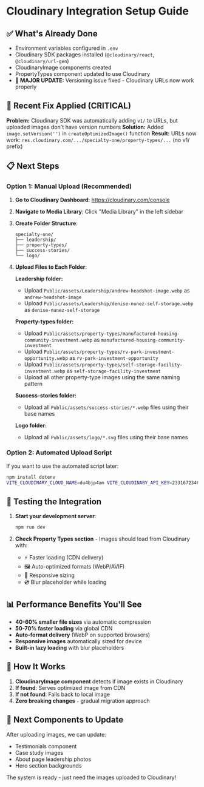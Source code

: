 # Cloudinary Integration Setup Guide

## ✅ What's Already Done
- Environment variables configured in `.env`
- Cloudinary SDK packages installed (`@cloudinary/react`, `@cloudinary/url-gen`)
- CloudinaryImage components created
- PropertyTypes component updated to use Cloudinary
- **🎯 MAJOR UPDATE:** Versioning issue fixed - Cloudinary URLs now work properly

## 🔧 Recent Fix Applied (CRITICAL)
**Problem:** Cloudinary SDK was automatically adding `v1/` to URLs, but uploaded images don't have version numbers
**Solution:** Added `image.setVersion('')` in `createOptimizedImage()` function
**Result:** URLs now work: `res.cloudinary.com/.../specialty-one/property-types/...` (no v1/ prefix)

## 📋 Next Steps

### Option 1: Manual Upload (Recommended)
1. **Go to Cloudinary Dashboard**: https://cloudinary.com/console
2. **Navigate to Media Library**: Click "Media Library" in the left sidebar
3. **Create Folder Structure**:
   ```
   specialty-one/
   ├── leadership/
   ├── property-types/
   ├── success-stories/
   └── logo/
   ```

4. **Upload Files to Each Folder**:
   
   **Leadership folder:**
   - Upload `Public/assets/Leadership/andrew-headshot-image.webp` as `andrew-headshot-image`
   - Upload `Public/assets/Leadership/denise-nunez-self-storage.webp` as `denise-nunez-self-storage`
   
   **Property-types folder:**
   - Upload `Public/assets/property-types/manufactured-housing-community-investment.webp` as `manufactured-housing-community-investment`
   - Upload `Public/assets/property-types/rv-park-investment-opportunity.webp` as `rv-park-investment-opportunity`
   - Upload `Public/assets/property-types/self-storage-facility-investment.webp` as `self-storage-facility-investment`
   - Upload all other property-type images using the same naming pattern
   
   **Success-stories folder:**
   - Upload all `Public/assets/success-stories/*.webp` files using their base names
   
   **Logo folder:**
   - Upload all `Public/assets/logo/*.svg` files using their base names

### Option 2: Automated Upload Script
If you want to use the automated script later:
```bash
npm install dotenv
VITE_CLOUDINARY_CLOUD_NAME=du4bjp4am VITE_CLOUDINARY_API_KEY=233167234617134 VITE_CLOUDINARY_API_SECRET=lZF7P_FDqHeXbQL-Frv0k4n240g node src/scripts/uploadToCloudinary.js
```

## 🧪 Testing the Integration

1. **Start your development server**:
   ```bash
   npm run dev
   ```

2. **Check Property Types section** - Images should load from Cloudinary with:
   - ⚡ Faster loading (CDN delivery)
   - 🖼️ Auto-optimized formats (WebP/AVIF)
   - 📱 Responsive sizing
   - 💿 Blur placeholder while loading

## 📊 Performance Benefits You'll See

- **40-60% smaller file sizes** via automatic compression
- **50-70% faster loading** via global CDN
- **Auto-format delivery** (WebP on supported browsers)
- **Responsive images** automatically sized for device
- **Built-in lazy loading** with blur placeholders

## 🔧 How It Works

1. **CloudinaryImage component** detects if image exists in Cloudinary
2. **If found**: Serves optimized image from CDN
3. **If not found**: Falls back to local image
4. **Zero breaking changes** - gradual migration approach

## 🚀 Next Components to Update

After uploading images, we can update:
- Testimonials component
- Case study images
- About page leadership photos
- Hero section backgrounds

The system is ready - just need the images uploaded to Cloudinary!
